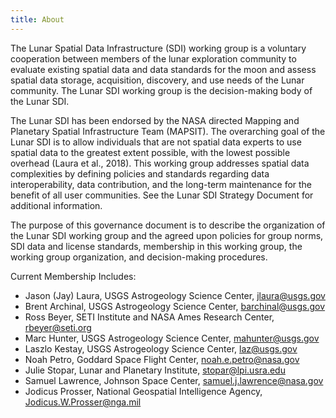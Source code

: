 ```yaml
---
title: About
---
```


The Lunar Spatial Data Infrastructure (SDI) working group is a voluntary cooperation between members of the lunar exploration community to evaluate existing spatial data and data standards for the moon and assess spatial data storage, acquisition, discovery, and use needs of the Lunar community. The Lunar SDI working group is the decision-making body of the Lunar SDI. 

The Lunar SDI has been endorsed by the NASA directed Mapping and Planetary Spatial Infrastructure Team (MAPSIT). The overarching goal of the Lunar SDI is to allow individuals that are not spatial data experts to use spatial data to the greatest extent possible, with the lowest possible overhead (Laura et al., 2018). This working group addresses spatial data complexities by defining policies and standards regarding data interoperability, data contribution, and the long-term maintenance for the benefit of all user communities. See the Lunar SDI Strategy Document for additional information.

The purpose of this governance document is to describe the organization of the Lunar SDI working group and the agreed upon policies for group norms, SDI data and license standards, membership in this working group, the working group organization, and decision-making procedures.

Current Membership Includes:
- Jason (Jay) Laura, USGS Astrogeology Science Center, jlaura@usgs.gov
- Brent Archinal, USGS Astrogeology Science Center, barchinal@usgs.gov
- Ross Beyer, SETI Institute and NASA Ames Research Center, rbeyer@seti.org
- Marc Hunter, USGS Astrogeology Science Center, mahunter@usgs.gov
- Laszlo Kestay, USGS Astrogeology Science Center, laz@usgs.gov
- Noah Petro, Goddard Space Flight Center, noah.e.petro@nasa.gov
- Julie Stopar, Lunar and Planetary Institute, stopar@lpi.usra.edu
- Samuel Lawrence, Johnson Space Center, samuel.j.lawrence@nasa.gov
- Jodicus Prosser, National Geospatial Intelligence Agency, Jodicus.W.Prosser@nga.mil

